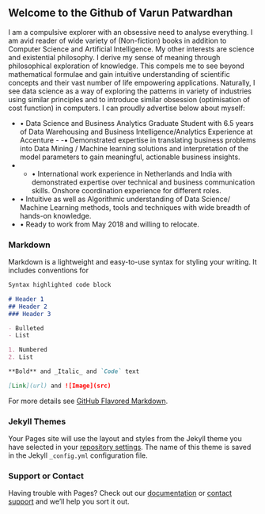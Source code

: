 ## Welcome to the Github of Varun Patwardhan

I am a compulsive explorer with an obsessive need to analyse everything. I am avid reader of wide variety of (Non-fiction) books in addition to Computer Science and Artificial Intelligence. My other interests are science and existential philosophy. I derive my sense of meaning through philosophical exploration of knowledge. This compels me to see beyond mathematical formulae and gain intuitive understanding of scientific concepts and their vast number of life empowering applications. Naturally, I see data science as a way of exploring the patterns in variety of industries using similar principles and to introduce similar obsession (optimisation of cost function) in computers. I can proudly advertise below about myself:

- •	Data Science and Business Analytics Graduate Student with 6.5 years of Data Warehousing and Business Intelligence/Analytics Experience at Accenture - -•	Demonstrated expertise in translating business problems into Data Mining / Machine learning solutions and interpretation of the model parameters to gain meaningful, actionable business insights.
- - •	International work experience in Netherlands and India with demonstrated expertise over technical and business communication skills. Onshore coordination experience for different roles.
- •	Intuitive as well as Algorithmic understanding of Data Science/ Machine Learning methods, tools and techniques with wide breadth of hands-on knowledge.
- • Ready to work from May 2018 and willing to relocate.

### Markdown

Markdown is a lightweight and easy-to-use syntax for styling your writing. It includes conventions for

```markdown
Syntax highlighted code block

# Header 1
## Header 2
### Header 3

- Bulleted
- List

1. Numbered
2. List

**Bold** and _Italic_ and `Code` text

[Link](url) and ![Image](src)
```

For more details see [GitHub Flavored Markdown](https://guides.github.com/features/mastering-markdown/).

### Jekyll Themes

Your Pages site will use the layout and styles from the Jekyll theme you have selected in your [repository settings](https://github.com/varunxpatwardhan/varunxpatwardhan.github.io/settings). The name of this theme is saved in the Jekyll `_config.yml` configuration file.

### Support or Contact

Having trouble with Pages? Check out our [documentation](https://help.github.com/categories/github-pages-basics/) or [contact support](https://github.com/contact) and we’ll help you sort it out.
